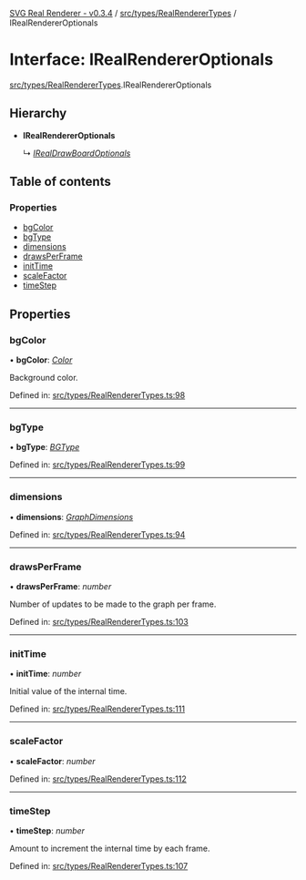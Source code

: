 [SVG Real Renderer - v0.3.4](../docs.md) / [src/types/RealRendererTypes](../modules/src_types_realrenderertypes.md) / IRealRendererOptionals

# Interface: IRealRendererOptionals

[src/types/RealRendererTypes](../modules/src_types_realrenderertypes.md).IRealRendererOptionals

## Hierarchy

* **IRealRendererOptionals**

  ↳ [*IRealDrawBoardOptionals*](src_types_realdrawboardtypes.irealdrawboardoptionals.md)

## Table of contents

### Properties

- [bgColor](src_types_realrenderertypes.irealrendereroptionals.md#bgcolor)
- [bgType](src_types_realrenderertypes.irealrendereroptionals.md#bgtype)
- [dimensions](src_types_realrenderertypes.irealrendereroptionals.md#dimensions)
- [drawsPerFrame](src_types_realrenderertypes.irealrendereroptionals.md#drawsperframe)
- [initTime](src_types_realrenderertypes.irealrendereroptionals.md#inittime)
- [scaleFactor](src_types_realrenderertypes.irealrendereroptionals.md#scalefactor)
- [timeStep](src_types_realrenderertypes.irealrendereroptionals.md#timestep)

## Properties

### bgColor

• **bgColor**: [*Color*](../modules/src_types_realrenderertypes.md#color)

Background color.

Defined in: [src/types/RealRendererTypes.ts:98](https://github.com/HarshKhandeparkar/svg-real-renderer/blob/907d5e6/src/types/RealRendererTypes.ts#L98)

___

### bgType

• **bgType**: [*BGType*](../modules/src_types_realrenderertypes.md#bgtype)

Defined in: [src/types/RealRendererTypes.ts:99](https://github.com/HarshKhandeparkar/svg-real-renderer/blob/907d5e6/src/types/RealRendererTypes.ts#L99)

___

### dimensions

• **dimensions**: [*GraphDimensions*](../modules/src_types_realrenderertypes.md#graphdimensions)

Defined in: [src/types/RealRendererTypes.ts:94](https://github.com/HarshKhandeparkar/svg-real-renderer/blob/907d5e6/src/types/RealRendererTypes.ts#L94)

___

### drawsPerFrame

• **drawsPerFrame**: *number*

Number of updates to be made to the graph per frame.

Defined in: [src/types/RealRendererTypes.ts:103](https://github.com/HarshKhandeparkar/svg-real-renderer/blob/907d5e6/src/types/RealRendererTypes.ts#L103)

___

### initTime

• **initTime**: *number*

Initial value of the internal time.

Defined in: [src/types/RealRendererTypes.ts:111](https://github.com/HarshKhandeparkar/svg-real-renderer/blob/907d5e6/src/types/RealRendererTypes.ts#L111)

___

### scaleFactor

• **scaleFactor**: *number*

Defined in: [src/types/RealRendererTypes.ts:112](https://github.com/HarshKhandeparkar/svg-real-renderer/blob/907d5e6/src/types/RealRendererTypes.ts#L112)

___

### timeStep

• **timeStep**: *number*

Amount to increment the internal time by each frame.

Defined in: [src/types/RealRendererTypes.ts:107](https://github.com/HarshKhandeparkar/svg-real-renderer/blob/907d5e6/src/types/RealRendererTypes.ts#L107)
